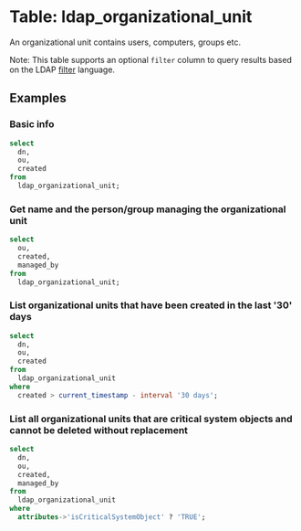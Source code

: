 # Table: ldap_organizational_unit

An organizational unit contains users, computers, groups etc.

Note: This table supports an optional `filter` column to query results based on the LDAP [filter](https://ldap.com/ldap-filters/) language.

## Examples

### Basic info

```sql
select
  dn,
  ou,
  created
from
  ldap_organizational_unit;
```

### Get name and the person/group managing the organizational unit

```sql
select
  ou,
  created,
  managed_by
from
  ldap_organizational_unit;
```

### List organizational units that have been created in the last '30' days

```sql
select
  dn,
  ou,
  created
from
  ldap_organizational_unit
where
  created > current_timestamp - interval '30 days';
```

### List all organizational units that are critical system objects and cannot be deleted without replacement

```sql
select 
  dn, 
  ou, 
  created, 
  managed_by 
from 
  ldap_organizational_unit 
where 
  attributes->'isCriticalSystemObject' ? 'TRUE';
```
